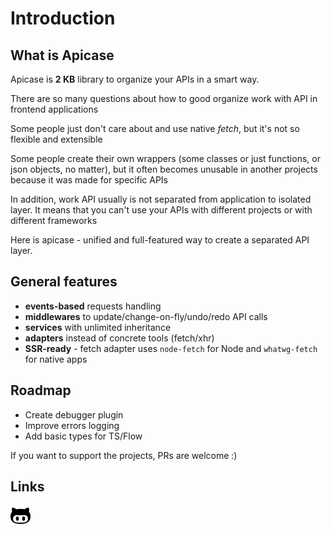 # Introduction

## What is Apicase

Apicase is **2 KB** library to organize your APIs in a smart way.

There are so many questions about how to good organize work with API in frontend applications

Some people just don't care about and use native _fetch_, but it's not so flexible and extensible

Some people create their own wrappers \(some classes or just functions, or json objects, no matter\), but it often becomes unusable in another projects because it was made for specific APIs

In addition, work API usually is not separated from application to isolated layer. It means that you can't use your APIs with different projects or with different frameworks

Here is apicase - unified and full-featured way to create a separated API layer.

## General features

* **events-based** requests handling
* **middlewares** to update/change-on-fly/undo/redo API calls
* **services** with unlimited inheritance
* **adapters** instead of concrete tools \(fetch/xhr\)
* **SSR-ready** - fetch adapter uses `node-fetch` for Node and `whatwg-fetch` for native apps

## Roadmap

* Create debugger plugin
* Improve errors logging
* Add basic types for TS/Flow

If you want to support the projects, PRs are welcome :\)

## Links

<a href="https://github.com/apicase/core">![GitHub](./assets/octoface.svg)</a>

